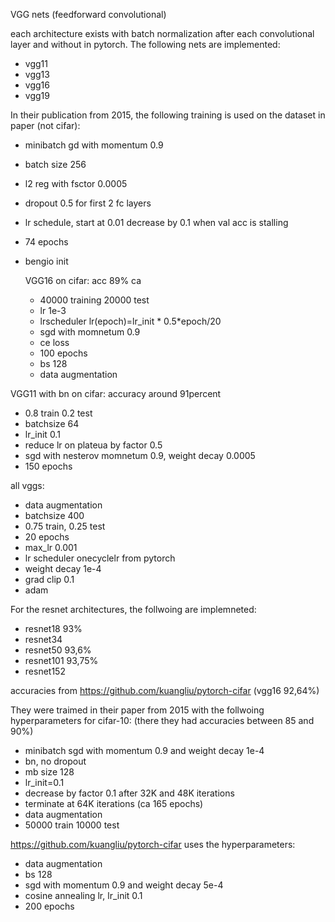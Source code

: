 VGG nets (feedforward convolutional)

each architecture exists with batch normalization after each convolutional layer and without in pytorch. 
The following nets are implemented:
- vgg11
- vgg13
- vgg16
- vgg19
  
In their publication from 2015, the following training is used on the dataset in paper (not cifar):

- minibatch gd with momentum 0.9
- batch size 256
- l2 reg with fsctor 0.0005
- dropout 0.5 for first 2 fc layers
- lr schedule, start at 0.01 decrease by 0.1 when val acc is stalling
- 74 epochs
- bengio init
  

  VGG16 on cifar: acc 89% ca
  - 40000 training 20000 test
  - lr 1e-3
  - lrscheduler lr(epoch)=lr_init * 0.5*epoch/20
  - sgd with momnetum 0.9
  - ce loss
  - 100 epochs
  - bs 128
  - data augmentation

VGG11 with bn on cifar: accuracy around 91percent
- 0.8 train 0.2 test
- batchsize 64
- lr_init 0.1
- reduce lr on plateua by factor 0.5
- sgd with nesterov momnetum 0.9, weight decay 0.0005
- 150 epochs

all vggs:
- data augmentation
- batchsize 400
- 0.75 train, 0.25 test
- 20 epochs
- max_lr 0.001
- lr scheduler onecyclelr from pytorch
- weight decay 1e-4
- grad clip 0.1
- adam


For the resnet architectures, the follwoing are implemneted:
- resnet18 93%
- resnet34
- resnet50 93,6%
- resnet101 93,75%
- resnet152

accuracies from https://github.com/kuangliu/pytorch-cifar (vgg16 92,64%)
  
They were traimed in their paper from 2015 with the follwoing hyperparameters for cifar-10: (there they had accuracies between 85 and 90%)

- minibatch sgd with momentum 0.9 and weight decay 1e-4
- bn, no dropout
- mb size 128
- lr_init=0.1
- decrease by factor 0.1 after 32K and 48K iterations
- terminate at 64K iterations (ca 165 epochs)
- data augmentation
- 50000 train 10000 test 

https://github.com/kuangliu/pytorch-cifar uses the hyperparameters:

- data augmentation
- bs 128
- sgd with momentum 0.9 and weight decay 5e-4
- cosine annealing lr, lr_init 0.1
- 200 epochs


